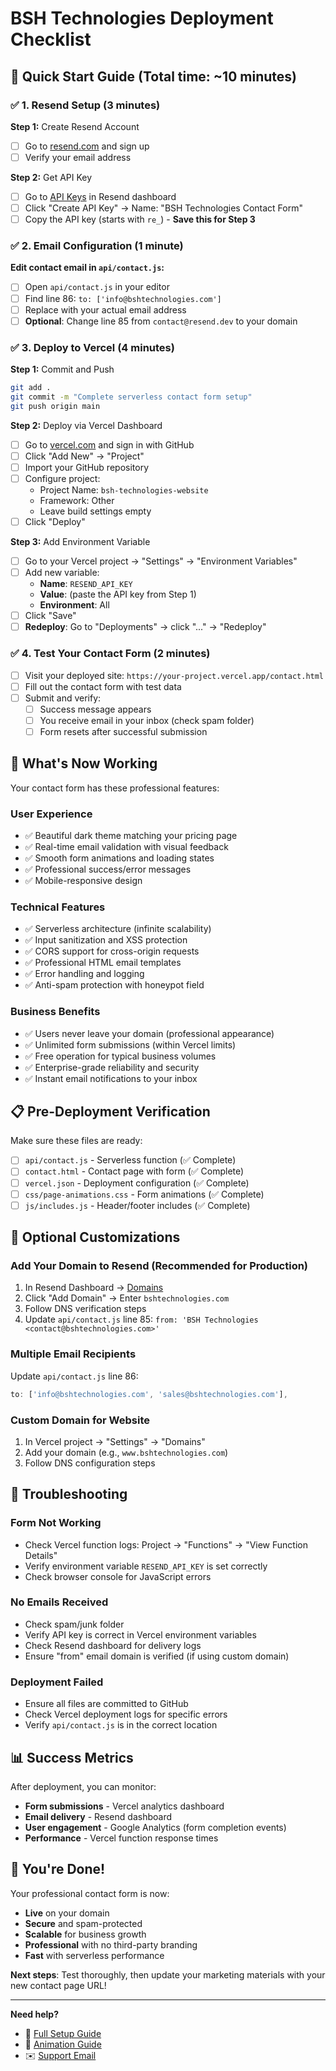 # BSH Technologies Deployment Checklist

## 🚀 **Quick Start Guide** (Total time: ~10 minutes)

### ✅ **1. Resend Setup (3 minutes)**

**Step 1:** Create Resend Account
- [ ] Go to [resend.com](https://resend.com) and sign up
- [ ] Verify your email address

**Step 2:** Get API Key
- [ ] Go to [API Keys](https://resend.com/api-keys) in Resend dashboard
- [ ] Click "Create API Key" → Name: "BSH Technologies Contact Form"
- [ ] Copy the API key (starts with `re_`) - **Save this for Step 3**

### ✅ **2. Email Configuration (1 minute)**

**Edit contact email in `api/contact.js`:**
- [ ] Open `api/contact.js` in your editor
- [ ] Find line 86: `to: ['info@bshtechnologies.com']`
- [ ] Replace with your actual email address
- [ ] **Optional**: Change line 85 from `contact@resend.dev` to your domain

### ✅ **3. Deploy to Vercel (4 minutes)**

**Step 1:** Commit and Push
```bash
git add .
git commit -m "Complete serverless contact form setup"
git push origin main
```

**Step 2:** Deploy via Vercel Dashboard
- [ ] Go to [vercel.com](https://vercel.com) and sign in with GitHub
- [ ] Click "Add New" → "Project"
- [ ] Import your GitHub repository
- [ ] Configure project:
  - Project Name: `bsh-technologies-website`
  - Framework: Other
  - Leave build settings empty
- [ ] Click "Deploy"

**Step 3:** Add Environment Variable
- [ ] Go to your Vercel project → "Settings" → "Environment Variables"
- [ ] Add new variable:
  - **Name**: `RESEND_API_KEY`
  - **Value**: (paste the API key from Step 1)
  - **Environment**: All
- [ ] Click "Save"
- [ ] **Redeploy**: Go to "Deployments" → click "..." → "Redeploy"

### ✅ **4. Test Your Contact Form (2 minutes)**

- [ ] Visit your deployed site: `https://your-project.vercel.app/contact.html`
- [ ] Fill out the contact form with test data
- [ ] Submit and verify:
  - [ ] Success message appears
  - [ ] You receive email in your inbox (check spam folder)
  - [ ] Form resets after successful submission

## 🎯 **What's Now Working**

Your contact form has these professional features:

### **User Experience**
- ✅ Beautiful dark theme matching your pricing page
- ✅ Real-time email validation with visual feedback
- ✅ Smooth form animations and loading states
- ✅ Professional success/error messages
- ✅ Mobile-responsive design

### **Technical Features**
- ✅ Serverless architecture (infinite scalability)
- ✅ Input sanitization and XSS protection
- ✅ CORS support for cross-origin requests
- ✅ Professional HTML email templates
- ✅ Error handling and logging
- ✅ Anti-spam protection with honeypot field

### **Business Benefits**
- ✅ Users never leave your domain (professional appearance)
- ✅ Unlimited form submissions (within Vercel limits)
- ✅ Free operation for typical business volumes
- ✅ Enterprise-grade reliability and security
- ✅ Instant email notifications to your inbox

## 📋 **Pre-Deployment Verification**

Make sure these files are ready:

- [ ] `api/contact.js` - Serverless function (✅ Complete)
- [ ] `contact.html` - Contact page with form (✅ Complete)
- [ ] `vercel.json` - Deployment configuration (✅ Complete)
- [ ] `css/page-animations.css` - Form animations (✅ Complete)
- [ ] `js/includes.js` - Header/footer includes (✅ Complete)

## 🔧 **Optional Customizations**

### **Add Your Domain to Resend (Recommended for Production)**
1. In Resend Dashboard → [Domains](https://resend.com/domains)
2. Click "Add Domain" → Enter `bshtechnologies.com`
3. Follow DNS verification steps
4. Update `api/contact.js` line 85: `from: 'BSH Technologies <contact@bshtechnologies.com>'`

### **Multiple Email Recipients**
Update `api/contact.js` line 86:
```javascript
to: ['info@bshtechnologies.com', 'sales@bshtechnologies.com'],
```

### **Custom Domain for Website**
1. In Vercel project → "Settings" → "Domains"
2. Add your domain (e.g., `www.bshtechnologies.com`)
3. Follow DNS configuration steps

## 🚨 **Troubleshooting**

### **Form Not Working**
- Check Vercel function logs: Project → "Functions" → "View Function Details"
- Verify environment variable `RESEND_API_KEY` is set correctly
- Check browser console for JavaScript errors

### **No Emails Received**
- Check spam/junk folder
- Verify API key is correct in Vercel environment variables
- Check Resend dashboard for delivery logs
- Ensure "from" email domain is verified (if using custom domain)

### **Deployment Failed**
- Ensure all files are committed to GitHub
- Check Vercel deployment logs for specific errors
- Verify `api/contact.js` is in the correct location

## 📊 **Success Metrics**

After deployment, you can monitor:

- **Form submissions** - Vercel analytics dashboard
- **Email delivery** - Resend dashboard
- **User engagement** - Google Analytics (form completion events)
- **Performance** - Vercel function response times

## 🎉 **You're Done!**

Your professional contact form is now:
- **Live** on your domain
- **Secure** and spam-protected  
- **Scalable** for business growth
- **Professional** with no third-party branding
- **Fast** with serverless performance

**Next steps**: Test thoroughly, then update your marketing materials with your new contact page URL!

---

**Need help?** 
- 📖 [Full Setup Guide](SERVERLESS_SETUP.md)
- 🚀 [Animation Guide](ANIMATION_GUIDE.md)
- ✉️ [Support Email](mailto:info@bshtechnologies.com) 
